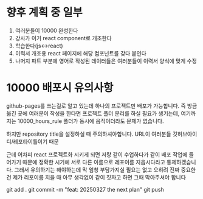 
# 향후 계획 중 일부
1. 여러분들이 10000 완성한다
2. 강사가 이거 react component로 개조한다
3. 학습한다(js<->react)
4. 이력서 개조용 react 페이지에 해당 컴포넌트를 갖다 붙인다
5. 나머지 파트 부분에 영어로 작성된 데이터들은 여러분들이 이력서 양식에 맞게 수정

# 10000 배포시 유의사항
github-pages를 쓰는걸로 알고 있는데 하나의 프로젝트만 배포가 가능합니다. 즉 방금 옮긴 곳에 여러분이 작성을 한다면 프로젝트 폴더 분리를 하실 필요가 생기는데,
여기까지는 10000_hours_rule 폴더가 동시에 움직이더라도 문제가 없습니다.

하지만 repository title을 설정하실 때 주의하셔야합니다.
URL이 여러분들 깃허브아이디/레포타이틀이기 때문

근데 어차피 react 프로젝트화 시키게 되면 저랑 같이 수업하다가 같이 배포 작업에 들어가기 때문에 정확한 시기에 서로 다른 이름으로 레포이름 지읍시다라고 통제하겠습니다. 그래서 유의하기는 해야하는데 막 엄청 부담가지실 필요는 없고
오히려 진짜 중요한건 제가 리포이름 지을 때 아무 생각없이 같이 짓자고 하면 그때 막아주셔야 합니다

git add .
git commit -m "feat: 20250327 the next plan"
git push
